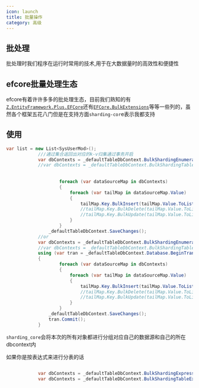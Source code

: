 ```yaml
---
icon: launch
title: 批量操作
category: 高级
---
```


## 批处理
批处理时我们程序在运行时常用的技术,用于在大数据量时的高效性和便捷性

## efcore批量处理生态
efcore有着许许多多的批处理生态，目前我们熟知的有[`Z.EntityFramework.Plus.EFCore`](https://github.com/zzzprojects/EntityFramework-Plus)还有[`EFCore.BulkExtensions`](https://github.com/borisdj/EFCore.BulkExtensions)等等一些列的，虽然各个框架五花八门但是在支持方面`sharding-cor`e表示我都支持

## 使用
```csharp
var list = new List<SysUserMod>();
            ///通过集合返回出对应的k-v归集通过事务开启
            var dbContexts = _defaultTableDbContext.BulkShardingEnumerable(list);
            //var dbContexts = _defaultTableDbContext.BulkShardingTableEnumerable(list); //if only sharding table
            
           
                    foreach (var dataSourceMap in dbContexts)
                    {
                        foreach (var tailMap in dataSourceMap.Value)
                        {
                            tailMap.Key.BulkInsert(tailMap.Value.ToList());
                            //tailMap.Key.BulkDelete(tailMap.Value.ToList());
                            //tailMap.Key.BulkUpdate(tailMap.Value.ToList());
                        }
                    }
                _defaultTableDbContext.SaveChanges();
            //or
            var dbContexts = _defaultTableDbContext.BulkShardingEnumerable(list);
            //var dbContexts = _defaultTableDbContext.BulkShardingTableEnumerable(list); //if only sharding table
            using (var tran = _defaultTableDbContext.Database.BeginTransaction())
            {
                    foreach (var dataSourceMap in dbContexts)
                    {
                        foreach (var tailMap in dataSourceMap.Value)
                        {
                            tailMap.Key.BulkInsert(tailMap.Value.ToList());
                            //tailMap.Key.BulkDelete(tailMap.Value.ToList());
                            //tailMap.Key.BulkUpdate(tailMap.Value.ToList());
                        }
                    }
                _defaultTableDbContext.SaveChanges();
                tran.Commit();
            }

```

`sharding_core`会将本次的所有对象都进行分组对应自己的数据源和自己的所在dbcontext内

如果你是按表达式来进行分表的话
```csharp

            var dbContexts = _defaultTableDbContext.BulkShardingExpression(o=>o.id=="123");
            var dbContexts = _defaultTableDbContext.BulkShardingTableExpression(o=>o.id=="123"); //if only sharding table

```
